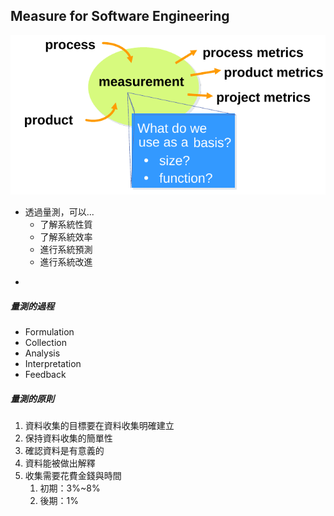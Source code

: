 ## Measure for Software Engineering

![](/assets/measurement-import.png)

* 透過量測，可以...
  * 了解系統性質
  * 了解系統效率
  * 進行系統預測
  * 進行系統改進

-

##### 量測的過程

* Formulation
* Collection
* Analysis
* Interpretation
* Feedback

##### 量測的原則

1. 資料收集的目標要在資料收集明確建立
2. 保持資料收集的簡單性
3. 確認資料是有意義的
4. 資料能被做出解釋
5. 收集需要花費金錢與時間
   1. 初期：3%~8%
   2. 後期：1%







